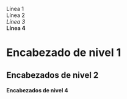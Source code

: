 Línea 1  
Línea 2  
_Línea 3_  
**Línea 4**  
# Encabezado de nivel 1
## Encabezados de nivel 2
#### Encabezados de nivel 4  